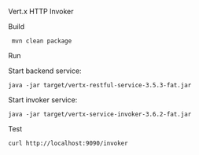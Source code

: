
Vert.x HTTP Invoker 

Build 

```  mvn clean package ```

Run 

Start backend service: 

``` java -jar target/vertx-restful-service-3.5.3-fat.jar ``` 

Start invoker service: 

``` java -jar target/vertx-service-invoker-3.6.2-fat.jar ``` 

Test

``` curl http://localhost:9090/invoker ``` 
